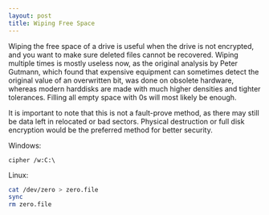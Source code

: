 ```yaml
---
layout: post
title: Wiping Free Space
---
```


Wiping the free space of a drive is useful when the drive is not encrypted, and you want to make sure deleted files cannot be recovered. Wiping multiple times is mostly useless now, as the original analysis by Peter Gutmann, which found that expensive equipment can sometimes detect the original value of an overwritten bit, was done on obsolete hardware, whereas modern harddisks are made with much higher densities and tighter tolerances. Filling all empty space with 0s will most likely be enough.

It is important to note that this is not a fault-prove method, as there may still be data left in relocated or bad sectors. Physical destruction or full disk encryption would be the preferred method for better security.

Windows:

```
cipher /w:C:\
```

Linux:

```bash
cat /dev/zero > zero.file
sync
rm zero.file
```
